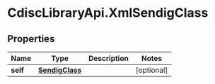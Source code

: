 # CdiscLibraryApi.XmlSendigClass

## Properties

Name | Type | Description | Notes
------------ | ------------- | ------------- | -------------
**self** | [**SendigClass**](SendigClass.md) |  | [optional] 


